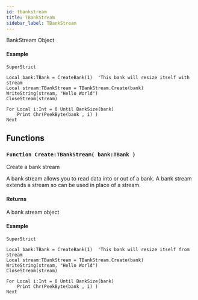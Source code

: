 ```yaml
---
id: tbankstream
title: TBankStream
sidebar_label: TBankStream
---
```


BankStream Object


#### Example
```blitzmax
SuperStrict

Local bank:TBank = CreateBank(1)  'This bank will resize itself with stream
Local stream:TBankStream = TBankStream.Create(bank)
WriteString(stream, "Hello World")
CloseStream(stream)

For Local i:Int = 0 Until BankSize(bank)
	Print Chr(PeekByte(bank , i) )
Next
```
## Functions

### `Function Create:TBankStream( bank:TBank )`

Create a bank stream


A bank stream allows you to read data into or out of a bank. A bank stream extends a stream so
can be used in place of a stream.


#### Returns
A bank stream object


#### Example
```blitzmax
SuperStrict

Local bank:TBank = CreateBank(1)  'This bank will resize itself from stream
Local stream:TBankStream = TBankStream.Create(bank)
WriteString(stream, "Hello World")
CloseStream(stream)

For Local i:Int = 0 Until BankSize(bank)
	Print Chr(PeekByte(bank , i) )
Next
```

